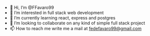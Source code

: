 - 👋 Hi, I’m @FFavaro99
- 👀 I’m interested in full stack web development
- 🌱 I’m currently learning react, express and postgres
- 💞️ I’m looking to collaborate on any kind of simple full stack project 
- 📫 How to reach me write me a mail at fedefavaro99@gmail.com
